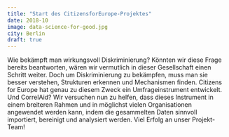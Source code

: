 ```yaml
---
title: "Start des CitizensforEurope-Projektes"
date: 2018-10
image: data-science-for-good.jpg
city: Berlin
draft: true
---
```


Wie bekämpft man wirkungsvoll Diskriminierung? Könnten wir diese Frage bereits beantworten, wären wir vermutlich in dieser Gesellschaft einen Schritt weiter. Doch um Diskriminierung zu bekämpfen, muss man sie besser verstehen, Strukturen erkennen und Mechanismen finden. Citizens for Europe hat genau zu diesem Zweck ein Umfrageinstrument entwickelt. Und CorrelAid? Wir versuchen nun zu helfen, dass dieses Instrument in einem breiteren Rahmen und in möglichst vielen Organisationen angewendet werden kann, indem die gesammelten Daten sinnvoll importiert, bereinigt und analysiert werden. Viel Erfolg an unser Projekt-Team!
